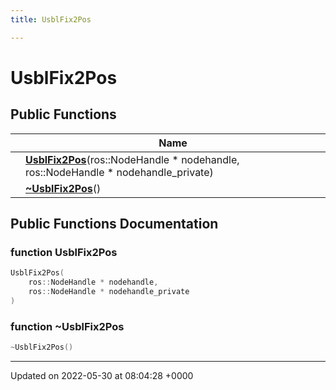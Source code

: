 ```yaml
---
title: UsblFix2Pos

---
```


# UsblFix2Pos





## Public Functions

|                | Name           |
| -------------- | -------------- |
| | **[UsblFix2Pos](/medusa_base/api/markdown/medusa_nav/nav_tools/Classes/classUsblFix2Pos/#function-usblfix2pos)**(ros::NodeHandle * nodehandle, ros::NodeHandle * nodehandle_private) |
| | **[~UsblFix2Pos](/medusa_base/api/markdown/medusa_nav/nav_tools/Classes/classUsblFix2Pos/#function-~usblfix2pos)**() |

## Public Functions Documentation

### function UsblFix2Pos

```cpp
UsblFix2Pos(
    ros::NodeHandle * nodehandle,
    ros::NodeHandle * nodehandle_private
)
```


### function ~UsblFix2Pos

```cpp
~UsblFix2Pos()
```


-------------------------------

Updated on 2022-05-30 at 08:04:28 +0000
